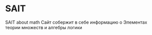 # SAIT
SAIT about math
Сайт собержит в себе информацию о Элементах теории множеств и алгебры логики

